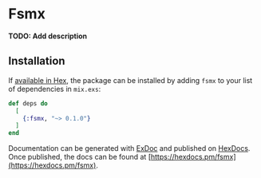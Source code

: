 # Fsmx

**TODO: Add description**

## Installation

If [available in Hex](https://hex.pm/docs/publish), the package can be installed
by adding `fsmx` to your list of dependencies in `mix.exs`:

```elixir
def deps do
  [
    {:fsmx, "~> 0.1.0"}
  ]
end
```

Documentation can be generated with [ExDoc](https://github.com/elixir-lang/ex_doc)
and published on [HexDocs](https://hexdocs.pm). Once published, the docs can
be found at [https://hexdocs.pm/fsmx](https://hexdocs.pm/fsmx).

